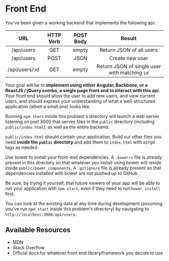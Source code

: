  # Front End

You've been given a working backend that implements the following api:

|       URL      | HTTP Verb | POST Body |                   Result                      |
|:--------------:|:---------:|:---------:|:---------------------------------------------:|
| /api/users     |    GET    |   empty   |                      Return JSON of all users |
| /api/users     |    POST   |    JSON   |                               Create new user |
| /api/users/:id |    GET    |   empty   | Return JSON of single user with matching `id` |

Your goal will be to **implement using either Angular, Backbone, or a ReactJS / jQuery combo, a single page front end to interact with this api.** Your front end should allow the user to add new users, and view current users, and should express your understanding of what a well-structured application (albeit a small one) looks like.

Running `npm start` inside this problem's directory will launch a web server listening on port 3000 that serves files in the `public` directory (including `public/index.html`), as well as the entire backend.

`public/index.html` should contain your application. Build out other files you need **inside the `public` directory** and add them to `index.html` with script tags as needed.

Use bower to install your front-end dependencies. A `.bowerrc` file is already present in this directory so that whatever you install using bower will reside inside `public/bower_components`. A `.gitignore` file is already present so that dependencies installed with bower are not pushed up to GitHub.

Be sure, by trying it yourself, that future viewers of your app will be able to run your application with `npm start`, even if they need to run `bower install` first.

You can look at the existing data at any time during development (assuming you've run `npm start` inside this problem's directory) by navigating to `http://localhost:3000/api/users`.

## Available Resources

- MDN
- Stack Overflow
- Official docs for whatever front end library/framework you decide to use
